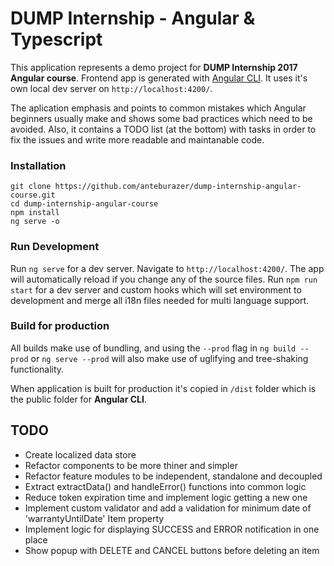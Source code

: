 DUMP Internship - Angular & Typescript
======================================

This application represents a demo project for **DUMP Internship 2017 Angular course**.
Frontend app is generated with [Angular CLI](https://github.com/angular/angular-cli). It uses it's own local dev server on `http://localhost:4200/`.

The aplication emphasis and points to common mistakes which Angular beginners usually make and shows some bad practices which need to be avoided.
Also, it contains a TODO list (at the bottom) with tasks in order to fix the issues and write more readable and maintanable code.

### Installation
```
git clone https://github.com/anteburazer/dump-internship-angular-course.git
cd dump-internship-angular-course
npm install
ng serve -o
```

### Run Development
Run `ng serve` for a dev server. Navigate to `http://localhost:4200/`. The app will automatically reload if you change any of the source files.
Run `npm run start` for a dev server and custom hooks which will set environment to development and merge all i18n files needed for multi language support.

### Build for production
All builds make use of bundling, and using the `--prod` flag in `ng build --prod` or `ng serve --prod` will also make use of uglifying and tree-shaking functionality.


When application is built for production it's copied in `/dist` folder which is the public folder for **Angular CLI**.

## TODO
- Create localized data store
- Refactor components to be more thiner and simpler
- Refactor feature modules to be independent, standalone and decoupled
- Extract extractData() and handleError() functions into common logic
- Reduce token expiration time and implement logic getting a new one
- Implement custom validator and add a validation for minimum date of 'warrantyUntilDate' Item property
- Implement logic for displaying SUCCESS and ERROR notification in one place
- Show popup with DELETE and CANCEL buttons before deleting an item 